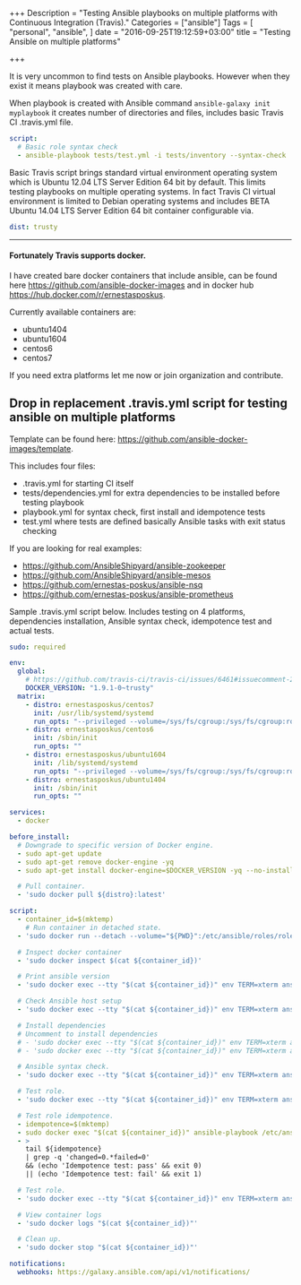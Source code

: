 +++
Description = "Testing Ansible playbooks on multiple platforms with Continuous Integration (Travis)."
Categories = ["ansible"]
Tags = [
  "personal",
  "ansible",
]
date = "2016-09-25T19:12:59+03:00"
title = "Testing Ansible on multiple platforms"

+++

It is very uncommon to find tests on Ansible playbooks. However when they exist it means playbook was created with care.

When playbook is created with Ansible command ```ansible-galaxy init myplaybook``` it creates number of directories and files, includes basic Travis CI .travis.yml file.

```yaml
script:
  # Basic role syntax check
  - ansible-playbook tests/test.yml -i tests/inventory --syntax-check
```

Basic Travis script brings standard virtual environment operating system which is Ubuntu 12.04 LTS Server Edition 64 bit by default. 
This limits testing playbooks on multiple operating systems. 
In fact Travis CI virtual environment is limited to Debian operating systems and includes BETA Ubuntu 14.04 LTS Server Edition 64 bit container configurable via.

```yaml
dist: trusty
```

---

#### Fortunately Travis supports docker.

I have created bare docker containers that include ansible, can be found here https://github.com/ansible-docker-images and in docker hub https://hub.docker.com/r/ernestasposkus.

Currently available containers are:

 - ubuntu1404
 - ubuntu1604
 - centos6
 - centos7
 
If you need extra platforms let me now or join organization and contribute.
 

## Drop in replacement .travis.yml script for testing ansible on multiple platforms

Template can be found here: https://github.com/ansible-docker-images/template.

This includes four files:

 - .travis.yml for starting CI itself
 - tests/dependencies.yml for extra dependencies to be installed before testing playbook
 - playbook.yml for syntax check, first install and idempotence tests
 - test.yml where tests are defined basically Ansible tasks with exit status checking
 
If you are looking for real examples:

 - https://github.com/AnsibleShipyard/ansible-zookeeper
 - https://github.com/AnsibleShipyard/ansible-mesos
 - https://github.com/ernestas-poskus/ansible-nsq
 - https://github.com/ernestas-poskus/ansible-prometheus

Sample .travis.yml script below. 
Includes testing on 4 platforms, dependencies installation, Ansible syntax check, idempotence test and actual tests.

```yaml
sudo: required

env:
  global:
    # https://github.com/travis-ci/travis-ci/issues/6461#issuecomment-239577306
    DOCKER_VERSION: "1.9.1-0~trusty"
  matrix:
    - distro: ernestasposkus/centos7
      init: /usr/lib/systemd/systemd
      run_opts: "--privileged --volume=/sys/fs/cgroup:/sys/fs/cgroup:ro"
    - distro: ernestasposkus/centos6
      init: /sbin/init
      run_opts: ""
    - distro: ernestasposkus/ubuntu1604
      init: /lib/systemd/systemd
      run_opts: "--privileged --volume=/sys/fs/cgroup:/sys/fs/cgroup:ro"
    - distro: ernestasposkus/ubuntu1404
      init: /sbin/init
      run_opts: ""

services:
  - docker

before_install:
  # Downgrade to specific version of Docker engine.
  - sudo apt-get update
  - sudo apt-get remove docker-engine -yq
  - sudo apt-get install docker-engine=$DOCKER_VERSION -yq --no-install-suggests --no-install-recommends --force-yes -o Dpkg::Options::="--force-confnew"

  # Pull container.
  - 'sudo docker pull ${distro}:latest'

script:
  - container_id=$(mktemp)
    # Run container in detached state.
  - 'sudo docker run --detach --volume="${PWD}":/etc/ansible/roles/role_under_test:ro ${run_opts} ${distro}:latest "${init}" > "${container_id}"'

  # Inspect docker container
  - 'sudo docker inspect $(cat ${container_id})'

  # Print ansible version
  - 'sudo docker exec --tty "$(cat ${container_id})" env TERM=xterm ansible --version'

  # Check Ansible host setup
  - 'sudo docker exec --tty "$(cat ${container_id})" env TERM=xterm ansible all -i "localhost," -c local -m setup'

  # Install dependencies
  # Uncomment to install dependencies
  # - 'sudo docker exec --tty "$(cat ${container_id})" env TERM=xterm ansible-galaxy install geerlingguy.java'
  # - 'sudo docker exec --tty "$(cat ${container_id})" env TERM=xterm ansible-playbook /etc/ansible/roles/role_under_test/tests/dependencies.yml'

  # Ansible syntax check.
  - 'sudo docker exec --tty "$(cat ${container_id})" env TERM=xterm ansible-playbook /etc/ansible/roles/role_under_test/tests/playbook.yml --syntax-check'

  # Test role.
  - 'sudo docker exec --tty "$(cat ${container_id})" env TERM=xterm ansible-playbook /etc/ansible/roles/role_under_test/tests/playbook.yml'

  # Test role idempotence.
  - idempotence=$(mktemp)
  - sudo docker exec "$(cat ${container_id})" ansible-playbook /etc/ansible/roles/role_under_test/tests/playbook.yml | tee -a ${idempotence}
  - >
    tail ${idempotence}
    | grep -q 'changed=0.*failed=0'
    && (echo 'Idempotence test: pass' && exit 0)
    || (echo 'Idempotence test: fail' && exit 1)

  # Test role.
  - 'sudo docker exec --tty "$(cat ${container_id})" env TERM=xterm ansible-playbook /etc/ansible/roles/role_under_test/tests/test.yml'

  # View container logs
  - 'sudo docker logs "$(cat ${container_id})"'

  # Clean up.
  - 'sudo docker stop "$(cat ${container_id})"'

notifications:
  webhooks: https://galaxy.ansible.com/api/v1/notifications/
```
